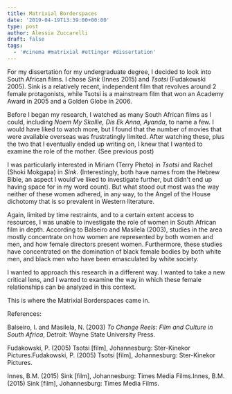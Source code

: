 ```yaml
---
title: Matrixial Borderspaces
date: '2019-04-19T13:39:00+00:00'
type: post
author: Alessia Zuccarelli
draft: false
tags:
  - '#cinema #matrixial #ettinger #dissertation'
---
```

For my dissertation for my undergraduate degree, I decided to look into South African films. I chose *Sink* (Innes 2015) and *Tsotsi* (Fudakowski 2005). Sink is a relatively recent, independent film that revolves around 2 female protagonists, while Tsotsi is a mainstream film that won an Academy Award in 2005 and a Golden Globe in 2006.

Before I began my research, I watched as many South African films as I could, including *Noem My Skollie, Dis Ek Anna, Ayanda*, to name a few. I would have liked to watch more, but I found that the number of movies that were available overseas was frustratingly limited. After watching these, plus the two that I eventually ended up writing on, I knew that I wanted to examine the role of the mother. (See previous post)

I was particularly interested in Miriam (Terry Pheto) in *Tsotsi* and Rachel (Shoki Mokgapa) in *Sink*. (Interestingly, both have names from the Hebrew Bible, an aspect I would've liked to investigate further, but didn't end up having space for in my word count). But what stood out most was the way neither of these women adhered, in any way, to the Angel of the House dichotomy that is so prevalent in Western literature.

Again, limited by time restraints, and to a certain extent access to resources, I was unable to investigate the role of women in South African film in depth. According to Balseiro and Masilela (2003), studies in the area mostly concentrate on how women are represented by both women and men, and how female directors present women. Furthermore, these studies have concentrated on the domination of black female bodies by both white men, and black men who have been emasculated by white society.

I wanted to approach this research in a different way. I wanted to take a new critical lens, and I wanted to examine the way in which these female relationships can be analyzed in this context. 

This is where the Matrixial Borderspaces came in. 

References:

Balseiro, I. and Masilela, N. (2003) *To Change Reels: Film and Culture in South Africa*, Detroit: Wayne State University Press.

Fudakowski, P. (2005) Tsotsi [film], Johannesburg: Ster-Kinekor Pictures.Fudakowski, P. (2005) Tsotsi [film], Johannesburg: Ster-Kinekor Pictures.

Innes, B.M. (2015) Sink [film], Johannesburg: Times Media Films.Innes, B.M. (2015) Sink [film], Johannesburg: Times Media Films.

